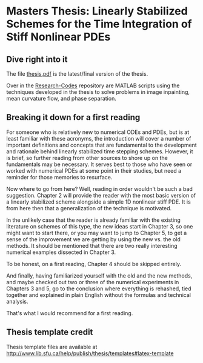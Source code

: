 # Masters Thesis: Linearly Stabilized Schemes for the Time Integration of Stiff Nonlinear PDEs

## Dive right into it
The file [thesis.pdf](./thesis.pdf) is the latest/final version of the thesis.

Over in the [Research-Codes](https://github.com/kevstter/Research-Codes) repository are MATLAB scripts using the techniques developed in the thesis to solve problems in image inpainting, mean curvature flow, and phase separation.

## Breaking it down for a first reading
For someone who is relatively new to numerical ODEs and PDEs, but is at least familiar with these acronyms, the introduction will cover a number of important definitions and concepts that are fundamental to the development and rationale behind linearly stabilized time stepping schemes. However, it is brief, so further reading from other sources to shore up on the fundamentals may be necessary. It serves best to those who have seen or worked with numerical PDEs at some point in their studies, but need a reminder for those memories to resurface.

Now where to go from here? Well, reading in order wouldn't be such a bad suggestion. Chapter 2 will provide the reader with the most basic version of a linearly stabilized scheme alongside a simple 1D nonlinear stiff PDE. It is from here then that a generalization of the technique is motivated.

In the unlikely case that the reader is already familiar with the existing literature on schemes of this type, the new ideas start in Chapter 3, so one might want to start there, or you may want to jump to Chapter 5, to get a sense of the improvement we are getting by using the new vs. the old methods. It should be mentioned that there are two really interesting numerical examples dissected in Chapter 3.

To be honest, on a first reading, Chapter 4 should be skipped entirely. 

And finally, having familiarized yourself with the old and the new methods, and maybe checked out two or three of the numerical experiments in Chapters 3 and 5, go to the conclusion where everything is rehashed, tied together and explained in plain English without the formulas and technical analysis.

That's what I would recommend for a first reading.

## Thesis template credit
Thesis template files are available at 
http://www.lib.sfu.ca/help/publish/thesis/templates#latex-template